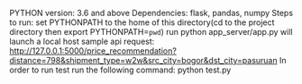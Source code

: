 PYTHON version: 3.6 and above
Dependencies: flask, pandas, numpy
Steps to run:
    set PYTHONPATH to the home of this directory(cd to the project directory then export PYTHONPATH=`pwd`)
    run  python app_server/app.py will launch a local host
    sample api request:
    http://127.0.0.1:5000/price_recommendation?distance=798&shipment_type=w2w&src_city=bogor&dst_city=pasuruan
    In order to run test run the following command:
        python test.py